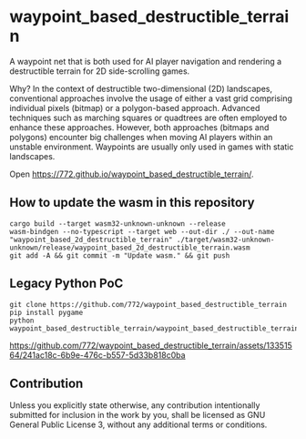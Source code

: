 # waypoint_based_destructible_terrain

A waypoint net that is both used for AI player navigation and rendering a destructible terrain for 2D side-scrolling games. 

Why? In the context of destructible two-dimensional (2D) landscapes, conventional approaches involve the usage of either a vast grid comprising individual pixels (bitmap) or a polygon-based approach. Advanced techniques such as marching squares or quadtrees are often employed to enhance these approaches. However, both approaches (bitmaps and polygons) encounter big challenges when moving AI players within an unstable environment. Waypoints are usually only used in games with static landscapes.

Open https://772.github.io/waypoint_based_destructible_terrain/.

## How to update the wasm in this repository

```
cargo build --target wasm32-unknown-unknown --release
wasm-bindgen --no-typescript --target web --out-dir ./ --out-name "waypoint_based_2d_destructible_terrain" ./target/wasm32-unknown-unknown/release/waypoint_based_2d_destructible_terrain.wasm
git add -A && git commit -m "Update wasm." && git push
```

## Legacy Python PoC

```
git clone https://github.com/772/waypoint_based_destructible_terrain
pip install pygame
python waypoint_based_destructible_terrain/waypoint_based_destructible_terrain.py
```

https://github.com/772/waypoint_based_destructible_terrain/assets/13351564/241ac18c-6b9e-476c-b557-5d33b818c0ba

## Contribution

Unless you explicitly state otherwise, any contribution intentionally submitted for inclusion in the work by you, shall be licensed as GNU General Public License 3, without any additional terms or conditions.
